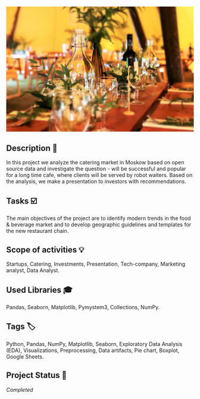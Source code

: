 ![Logo](catering.jpg)

## Description :key:
In this project we analyze the catering market in Moskow based on open source data and investigate the question - will be successful and popular for a long time cafe, where clients will be served by robot waiters. Based on the analysis, we make a presentation to investors with recommendations.

## Tasks :ballot_box_with_check:
The main objectives of the project are to identify modern trends in the food & beverage market and to develop geographic guidelines and templates for the new restaurant chain. 

## Scope of activities :bulb:
Startups, Catering, Investments, Presentation, Tech-company, Marketing analyst, Data Analyst. 

## Used Libraries :mortar_board:
Pandas, Seaborn, Matplotlib, Pymystem3, Collections, NumPy.

## Tags :label:
Python, Pandas, NumPy, Matplotlib, Seaborn, Exploratory Data Analysis (EDA), Visualizations, Preprocessing, Data artifacts, Pie chart, Boxplot, Google Sheets.


## Project Status :black_square_button:
_Completed_ 
